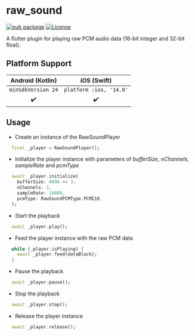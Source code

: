 # raw_sound
[![pub package](https://img.shields.io/badge/pub-v0.1.1-yellowgreen)](https://pub.dev/packages/raw_sound)
[![License](https://img.shields.io/badge/License-Apache%202.0-yellowgreen.svg)](https://opensource.org/licenses/Apache-2.0)

A flutter plugin for playing raw PCM audio data (16-bit integer and 32-bit float).

## Platform Support

| __Android__ (Kotlin) | __iOS__ (Swift) |
|:-------:|:---:|
| ```minSdkVersion 24``` | ```platform :ios, '14.0'``` |
|    ✔️    |  ✔️  |

## Usage

- Create an instance of the RawSoundPlayer
```dart
  final _player = RawSoundPlayer();
```
- Initialize the player instance with parameters of _bufferSize_, _nChannels_, _sampleRate_ and _pcmType_
```dart
  await _player.initialize(
    bufferSize: 4096 << 3,
    nChannels: 1,
    sampleRate: 16000,
    pcmType: RawSoundPCMType.PCMI16,
  );
```
- Start the playback
```dart
  await _player.play();
```
- Feed the player instance with the raw PCM data
```dart
  while (_player.isPlaying) {
    await _player.feed(dataBlock);
  }
```
- Pause the playback
```dart
  await _player.pause();
```
- Stop the playback
```dart
  await _player.stop();
```
- Release the player instance
```dart
  await _player.release();
```
